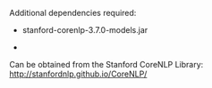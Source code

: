 Additional dependencies required:

- stanford-corenlp-3.7.0-models.jar

-
Can be obtained from the Stanford CoreNLP Library: http://stanfordnlp.github.io/CoreNLP/
